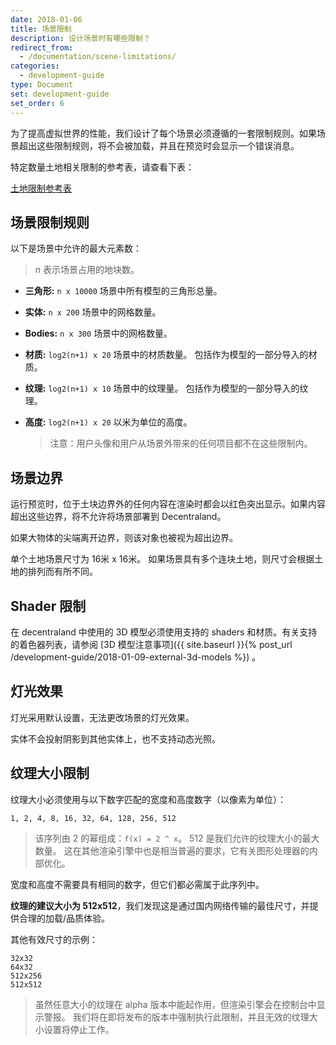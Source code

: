 ```yaml
---
date: 2018-01-06
title: 场景限制
description: 设计场景时有哪些限制？
redirect_from:
  - /documentation/scene-limitations/
categories:
  - development-guide
type: Document
set: development-guide
set_order: 6
---
```


为了提高虚拟世界的性能，我们设计了每个场景必须遵循的一套限制规则。如果场景超出这些限制规则，将不会被加载，并且在预览时会显示一个错误消息。

特定数量土地相关限制的参考表，请查看下表：

[土地限制参考表](https://docs.google.com/spreadsheets/d/1BTm0C20PqdQDAN7vOQ6FpnkVncPecJt-EwTSNHzrsmg/edit#gid=0)

## 场景限制规则


以下是场景中允许的最大元素数：

> _n_ 表示场景占用的地块数。

- **三角形:** `n x 10000` 场景中所有模型的三角形总量。
- **实体:** `n x 200` 场景中的网格数量。
- **Bodies:** `n x 300` 场景中的网格数量。
- **材质:** `log2(n+1) x 20` 场景中的材质数量。 包括作为模型的一部分导入的材质。
- **纹理:** `log2(n+1) x 10` 场景中的纹理量。 包括作为模型的一部分导入的纹理。
- **高度:** `log2(n+1) x 20` 以米为单位的高度。

  > 注意：用户头像和用户从场景外带来的任何项目都不在这些限制内。

<!--
## 通过代码查询场景限制

从场景的代码中，您可以查询适用于场景的限制以及场景当前使用的数量。这对于其内容动态更改的场景尤其有用。例如，在每次用户单击就添加新实体的场景中，您就可以在达到场景限制时停止添加实体。

要使用此功能，必须先将 `EntityController` 导入场景。


```ts
import { querySceneLimits } from "@decentraland/EntityController"
```

#### 获取场景限制

运行 `this.entityController.querySceneLimits()` 以获取场景的限制。根据 _scene.json_ 文件，根据场景占用的土地数计算场景的限制。此命令返回的值不会随时间变化，因为场景的大小是不变的。

`querySceneLimits()`是[异步]({{ site.baseurl }}{% post_url /development-guide/2018-02-25-async-functions %})的，所以我们在 `executeTask()` 函数中调用，包括 `await` 语句。


```ts
executeTask(async () => {
  try {
    const limits = await querySceneLimits()
    log('limits' + limits)
  }
})
```

`querySceneLimits()` 函数返回具有以下属性的 promise 对象，所有类型都是 _number_。


```tsx
// import controller
import { querySceneLimits } from '@decentraland/EntityController'


// get limits object
executeTask(async () => {
  try {
    const limits = await querySceneLimits()

    // print maximum triangles
    log(limits.triangles)

    // print maximum entities
    log(limits.entities)

    // print maximum bodies
    log(limits.bodies)

    // print maximum materials
    log(limits.materials)

    // print maximum textures
    log(limits.textures)
  }
}
```

例如，如果您的场景只有一块地，则 `limits.triangles` 应该是 `10000`。


#### 获取当前使用情况

就像您可以通过代码检查场景的最大允许值一样，您也可以检查场景当前使用的值。运行 `this.querySceneMetrics（）` 可以做到这一点。当场景呈现不同的内容时，此命令返回的值会随着时间的不同而变化。

`querySceneMetrics()` 是异步的，所以我们建议在 `executeTask()` 函数中调用，包括 `await` 语句。


```ts
executeTask(async () => {
  try {
    const limits = await querySceneLimits()
    log('limits' + limits)
  }
})
```

`querySceneMetrics()` 函数返回具有以下属性的 promise 对象，所有类型都是 _number_。


```tsx
// import controller
import { querySceneMetrics } from '@decentraland/EntityController'


// get limits object
executeTask(async () => {
  try {
    const limits = await querySceneMetrics()

    // print maximum triangles
    log(limits.triangles)

    // print maximum entities
    log(limits.entities)

    // print maximum bodies
    log(limits.bodies)

    // print maximum materials
    log(limits.materials)

    // print maximum textures
    log(limits.textures)
  }
}
```

例如，如果您的场景当时只渲染一个 box 实体，则`limits.entities` 应该为 `1`。
-->

## 场景边界

运行预览时，位于土块边界外的任何内容在渲染时都会以红色突出显示。如果内容超出这些边界，将不允许将场景部署到 Decentraland。

如果大物体的尖端离开边界，则该对象也被视为超出边界。

单个土地场景尺寸为 16米 x 16米。 如果场景具有多个连块土地，则尺寸会根据土地的排列而有所不同。

## Shader 限制

在 decentraland 中使用的 3D 模型必须使用支持的 shaders 和材质。有关支持的着色器列表，请参阅 [3D 模型注意事项]({{ site.baseurl }}{% post_url /development-guide/2018-01-09-external-3d-models %}) 。

## 灯光效果

灯光采用默认设置，无法更改场景的灯光效果。

实体不会投射阴影到其他实体上，也不支持动态光照。

## 纹理大小限制

纹理大小必须使用与以下数字匹配的宽度和高度数字（以像素为单位）：


```
1, 2, 4, 8, 16, 32, 64, 128, 256, 512
```

> 该序列由 2 的幂组成：`f(x) = 2 ^ x`。 512 是我们允许的纹理大小的最大数量。 这在其他渲染引擎中也是相当普遍的要求，它有关图形处理器的内部优化。

宽度和高度不需要具有相同的数字，但它们都必需属于此序列中。

**纹理的建议大小为 512x512**，我们发现这是通过国内网络传输的最佳尺寸，并提供合理的加载/品质体验。

其他有效尺寸的示例：

```
32x32
64x32
512x256
512x512
```

> 虽然任意大小的纹理在 alpha 版本中能起作用，但渲染引擎会在控制台中显示警报。 我们将在即将发布的版本中强制执行此限制，并且无效的纹理大小设置将停止工作。


<!--
## File amount limitations

When deploying your scene, you can't upload more than 100 files to IPFS, as having too many files in a scene will make it take too long to load in the client.

If you have more than 100 files in your scene folder, it's likely that many of those files aren't being used directly when loading the scene. You can make the CLI ignore specific files from the scene folder and not upload them to IPFS by specifying them in the _dclignore_ file for the scene. Learn more about it in [Scene files]({{ site.baseurl }}{% post_url /development-guide/2018-01-11-scene-files %}).
-->

